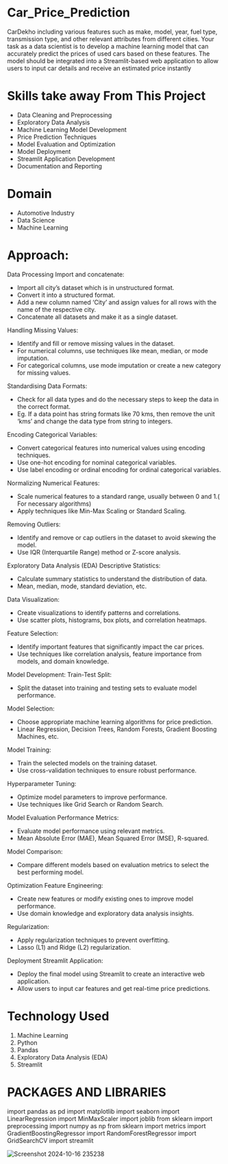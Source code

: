
# Car_Price_Prediction
   CarDekho including various features such as make, model, year, fuel type, transmission type, and other relevant attributes from different cities. Your task as a data scientist is to develop a machine learning model that can accurately predict the prices of used cars based on these features. The model should be integrated into a Streamlit-based web application to allow users to input car details and receive an estimated price instantly

# Skills take away From This Project
  *  Data Cleaning and Preprocessing
  *  Exploratory Data Analysis
  *  Machine Learning Model Development
  *  Price Prediction Techniques
  *  Model Evaluation and Optimization
  *  Model Deployment
  *  Streamlit Application Development
  *  Documentation and Reporting

# Domain
   *  Automotive Industry 
   *  Data Science
   *  Machine Learning
     
# Approach:
 Data Processing
Import and concatenate:
   * Import all city’s dataset which is in unstructured format.
   * Convert it into a  structured format.
   * Add a new column named ‘City’ and assign values for all rows with the name of the respective city.
   * Concatenate all datasets and make it as a single dataset.
    
Handling Missing Values: 
   * Identify and fill or remove missing values in the dataset.
   * For numerical columns, use techniques like mean, median, or mode imputation.
   * For categorical columns, use mode imputation or create a new category for missing values.
    
Standardising Data Formats:
   * Check for all data types and do the necessary steps to keep the data in the correct format.
   * Eg. If a data point has string formats like 70 kms, then remove the unit ‘kms’ and change the data type from string to integers.
    
Encoding Categorical Variables: 
   * Convert categorical features into numerical values using encoding techniques.
   *  Use one-hot encoding for nominal categorical variables.
   * Use label encoding or ordinal encoding for ordinal categorical variables.

    
Normalizing Numerical Features:
   * Scale numerical features to a standard range, usually between 0 and 1.( For necessary algorithms)
   * Apply techniques like Min-Max Scaling or Standard Scaling.
    
Removing Outliers: 
   * Identify and remove or cap outliers in the dataset to avoid skewing the model.
   * Use IQR (Interquartile Range) method or Z-score analysis.

Exploratory Data Analysis (EDA)
Descriptive Statistics:
   *  Calculate summary statistics to understand the distribution of data.
   *  Mean, median, mode, standard deviation, etc.
    
Data Visualization: 
   * Create visualizations to identify patterns and correlations.
   * Use scatter plots, histograms, box plots, and correlation heatmaps.
    
Feature Selection:
  *  Identify important features that significantly impact the car prices.
  *  Use techniques like correlation analysis, feature importance from models, and domain knowledge.

Model Development:
Train-Test Split: 
  *  Split the dataset into training and testing sets to evaluate model performance.
   
Model Selection:
 * Choose appropriate machine learning algorithms for price prediction.
 *  Linear Regression, Decision Trees, Random Forests, Gradient Boosting Machines, etc.
   
Model Training:
  * Train the selected models on the training dataset.
  * Use cross-validation techniques to ensure robust performance.
   
Hyperparameter Tuning: 
 *  Optimize model parameters to improve performance.
 *  Use techniques like Grid Search or Random Search.

 Model Evaluation
Performance Metrics:
  * Evaluate model performance using relevant metrics.
  * Mean Absolute Error (MAE), Mean Squared Error (MSE), R-squared.
   
Model Comparison:
 *  Compare different models based on evaluation metrics to select the best performing model.
 
Optimization
Feature Engineering: 
 *  Create new features or modify existing ones to improve model performance.
 *  Use domain knowledge and exploratory data analysis insights.

Regularization:
  *  Apply regularization techniques to prevent overfitting.
  *  Lasso (L1) and Ridge (L2) regularization.

Deployment
Streamlit Application: 
  *  Deploy the final model using Streamlit to create an interactive web application.
  *  Allow users to input car features and get real-time price predictions.


# Technology Used
   1.  Machine Learning 
   2. Python
   3.  Pandas 
   4.  Exploratory Data Analysis (EDA)
   5. Streamlit


# PACKAGES AND LIBRARIES
  import pandas as pd
  import matplotlib
  import seaborn
  import LinearRegression
  import MinMaxScaler
  import joblib
  from sklearn import preprocessing
  import numpy as np
  from sklearn import metrics
  import GradientBoostingRegressor
  import RandomForestRegressor
  import GridSearchCV
  import streamlit
  
![Screenshot 2024-10-16 235238](https://github.com/user-attachments/assets/e3504235-2be6-49cf-98a3-8b4f750246ca)


